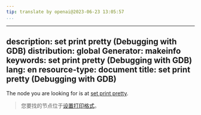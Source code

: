 ```yaml
---
tip: translate by openai@2023-06-23 13:05:57
...
```

---
description: set print pretty (Debugging with GDB)
distribution: global
Generator: makeinfo
keywords: set print pretty (Debugging with GDB)
lang: en
resource-type: document
title: set print pretty (Debugging with GDB)
--------------------------------------------

The node you are looking for is at [set print pretty](Print-Settings.html#set-print-pretty).

> 您要找的节点位于[设置打印格式](Print-Settings.html#set-print-pretty)。
